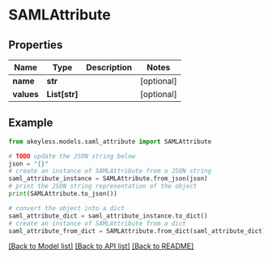 # SAMLAttribute


## Properties

Name | Type | Description | Notes
------------ | ------------- | ------------- | -------------
**name** | **str** |  | [optional] 
**values** | **List[str]** |  | [optional] 

## Example

```python
from akeyless.models.saml_attribute import SAMLAttribute

# TODO update the JSON string below
json = "{}"
# create an instance of SAMLAttribute from a JSON string
saml_attribute_instance = SAMLAttribute.from_json(json)
# print the JSON string representation of the object
print(SAMLAttribute.to_json())

# convert the object into a dict
saml_attribute_dict = saml_attribute_instance.to_dict()
# create an instance of SAMLAttribute from a dict
saml_attribute_from_dict = SAMLAttribute.from_dict(saml_attribute_dict)
```
[[Back to Model list]](../README.md#documentation-for-models) [[Back to API list]](../README.md#documentation-for-api-endpoints) [[Back to README]](../README.md)


